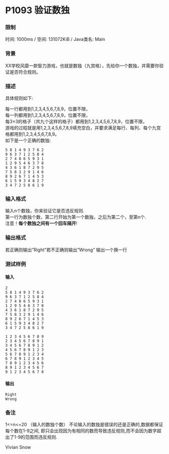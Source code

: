 # P1093 验证数独
### 限制
时间: 1000ms / 空间: 131072KiB / Java类名: Main

### 背景
XX学校风靡一款智力游戏，也就是数独（九宫格），先给你一个数独，并需要你验证是否符合规则。

### 描述
具体规则如下:

每一行都用到1,2,3,4,5,6,7,8,9，位置不限，  
每一列都用到1,2,3,4,5,6,7,8,9，位置不限，  
每3×3的格子（共九个这样的格子）都用到1,2,3,4,5,6,7,8,9，位置不限，  
游戏的过程就是用1,2,3,4,5,6,7,8,9填充空白，并要求满足每行、每列、每个九宫格都用到1,2,3,4,5,6,7,8,9。  
如下是一个正确的数独:
```
5 8 1 4 9 3 7 6 2
9 6 3 7 1 2 5 8 4
2 7 4 8 6 5 9 3 1
1 2 9 5 4 6 3 7 8
4 3 6 1 8 7 2 9 5
7 5 8 3 2 9 1 4 6
8 9 2 6 7 1 4 5 3
6 1 5 9 3 4 8 2 7
3 4 7 2 5 8 6 1 9
```

### 输入格式
输入n个数独，你来验证它是否违反规则.   
第一行为数独个数，第二行开始为第一个数独，之后为第二个，至第n个.  
注意！**每个数独之间有一个回车隔开**!  

### 输出格式
若正确则输出”Right”若不正确则输出”Wrong” 输出一个换一行

### 测试样例
#### 输入
```
2
5 8 1 4 9 3 7 6 2
9 6 3 7 1 2 5 8 4
2 7 4 8 6 5 9 3 1
1 2 9 5 4 6 3 7 8
4 3 6 1 8 7 2 9 5
7 5 8 3 2 9 1 4 6
8 9 2 6 7 1 4 5 3
6 1 5 9 3 4 8 2 7
3 4 7 2 5 8 6 1 9

1 2 3 4 5 6 7 8 9
2 3 4 5 6 7 8 9 1
3 4 5 6 7 8 9 1 2
4 5 6 7 8 9 1 2 3
5 6 7 8 9 1 2 3 4
6 7 8 9 1 2 3 4 5
7 8 9 1 2 3 4 5 6
8 9 1 2 3 4 5 6 7
9 1 2 3 4 5 6 7 8
```

#### 输出
```
Right 
Wrong
```

### 备注
1<=n<=20 （输入的数独个数）
不论输入的数独是错误的还是正确的,数据都保证每个数在1-9之间,
即只会出现因为有相同的数而导致违反规则,而不会因为数字超出了1-9的范围而违反规则.

Vivian Snow

